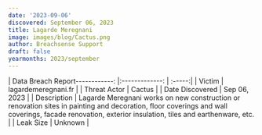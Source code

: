 ```yaml
---
date: '2023-09-06'
discovered: September 06, 2023
title: Lagarde Meregnani
image: images/blog/Cactus.png
author: Breachsense Support
draft: false
yearmonths: 2023/september
---
```


| Data Breach Report------------:     |:-------------:    | :-----:|
| Victim      | lagardemeregnani.fr      | 
| Threat Actor      | Cactus      | 
| Date Discovered      | Sep 06, 2023      | 
| Description      | Lagarde Meregnani works on new construction or renovation sites in painting and decoration, floor coverings and wall coverings, facade renovation, exterior insulation, tiles and earthenware, etc.      | 
| Leak Size      | Unknown      | 

